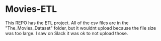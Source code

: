# Movies-ETL

This REPO has the ETL project. All of the csv files are in the "The_Movies_Dataset" folder, but it wouldnt upload because the file size was too large. I saw on Slack it was ok to not upload those.
